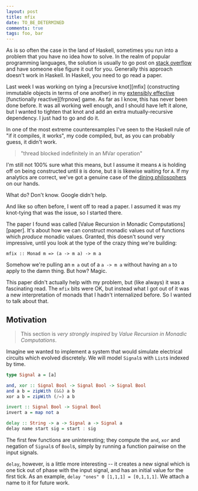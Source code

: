 ```yaml
---
layout: post
title: mfix
date: TO_BE_DETERMINED
comments: true
tags: foo, bar
---
```


As is so often the case in the land of Haskell, sometimes you run into a problem
that you have no idea how to solve. In the realm of popular programming
languages, the solution is usually to go post on [stack overflow][so] and have
someone else figure it out for you. Generally this approach doesn't work in
Haskell. In Haskell, you need to go read a paper.

Last week I was working on tying a [recursive knot][mfix] (constructing
immutable objects in terms of one another) in my [extensibly effective][eff]
[functionally reactive][frpnow] game. As far as I know, this has never been done
before. It was all working well enough, and I should have left it alone, but I
wanted to tighten that knot and add an extra mutually-recursive dependency. I
just had to go and do it.

In one of the most extreme counterexamples I've seen to the Haskell rule of "if
it compiles, it works", my code compiled, but, as you can probably guess, it
didn't work.

> "thread blocked indefinitely in an MVar operation"

I'm still not 100% sure what this means, but I assume it means `A` is holding
off on being constructed until `B` is done, but `B` is likewise waiting for `A`.
If my analytics are correct, we've got a genuine case of the [dining
philosophers][philosophers] on our hands.

What do? Don't know. Google didn't help.

And like so often before, I went off to read a paper. I assumed it was my
knot-tying that was the issue, so I started there.

The paper I found was called [Value Recursion in Monadic Computations][paper].
It's about how we can construct monadic values out of functions which *produce*
monadic values. Granted, this doesn't sound very impressive, until you look at
the type of the crazy thing we're building:

`mfix :: Monad m => (a -> m a) -> m a`

Somehow we're pulling an `m a` out of a `a -> m a` without having an `a` to
apply to the damn thing. But how? Magic.

This paper didn't actually help with my problem, but (like always) it was a
fascinating read. The `mfix` bits were OK, but instead what I got out of it was
a new interpretation of monads that I hadn't internalized before. So I wanted to
talk about that.

[so]:
[mfix]:
[eff]:
[frpnow]:
[philosophers]:
[paper]:


## Motivation

> This section is *very strongly inspired* by _Value Recursion in Monadic
Computations_.

Imagine we wanted to implement a system that would simulate electrical circuits
which evolved discretely. We will model `Signal`s with `List`s indexed by time.

```haskell
type Signal a = [a]

and, xor :: Signal Bool -> Signal Bool -> Signal Bool
and a b = zipWith (&&) a b
xor a b = zipWith (/=) a b

invert :: Signal Bool -> Signal Bool
invert a = map not a

delay :: String -> a -> Signal a -> Signal a
delay name start sig = start : sig
```

The first few functions are uninteresting; they compute the `and`, `xor` and
negation of `Signal`s of `Bool`s, simply by running a function pairwise on the
input signals.

`delay`, however, is a little more interesting -- it creates a new signal which
is one tick out of phase with the input signal, and has an initial value for the
first tick. As an example, `delay "ones" 0 [1,1,1] = [0,1,1,1]`. We attach a
name to it for future work.

